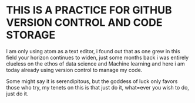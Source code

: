 # THIS IS A PRACTICE FOR GITHUB VERSION CONTROL AND CODE STORAGE
I  am only using atom as a text editor, i found out that as one grew in this field your horizon continues to widen, just some months back i was entirely clueless on the ethos of data science and Machine learning and here i am today already using version control to manage my code.

Some might say it is serendipitous, but the goddess of luck only favors those who try, my tenets on this is that just do it, what=ever you wish to do, just do it.
